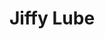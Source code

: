 ---
title: "Jiffy Lube"
url: /portland/jiffy-lube-northeast-sandy-boulevard/
shop: Autowerkstatt
---